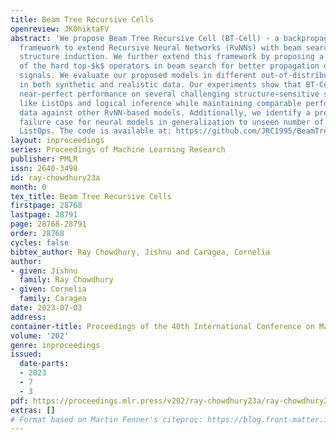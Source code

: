 ```yaml
---
title: Beam Tree Recursive Cells
openreview: JK0hiktaFV
abstract: 'We propose Beam Tree Recursive Cell (BT-Cell) - a backpropagation-friendly
  framework to extend Recursive Neural Networks (RvNNs) with beam search for latent
  structure induction. We further extend this framework by proposing a relaxation
  of the hard top-$k$ operators in beam search for better propagation of gradient
  signals. We evaluate our proposed models in different out-of-distribution splits
  in both synthetic and realistic data. Our experiments show that BT-Cell achieves
  near-perfect performance on several challenging structure-sensitive synthetic tasks
  like ListOps and logical inference while maintaining comparable performance in realistic
  data against other RvNN-based models. Additionally, we identify a previously unknown
  failure case for neural models in generalization to unseen number of arguments in
  ListOps. The code is available at: https://github.com/JRC1995/BeamTreeRecursiveCells.'
layout: inproceedings
series: Proceedings of Machine Learning Research
publisher: PMLR
issn: 2640-3498
id: ray-chowdhury23a
month: 0
tex_title: Beam Tree Recursive Cells
firstpage: 28768
lastpage: 28791
page: 28768-28791
order: 28768
cycles: false
bibtex_author: Ray Chowdhury, Jishnu and Caragea, Cornelia
author:
- given: Jishnu
  family: Ray Chowdhury
- given: Cornelia
  family: Caragea
date: 2023-07-03
address: 
container-title: Proceedings of the 40th International Conference on Machine Learning
volume: '202'
genre: inproceedings
issued:
  date-parts:
  - 2023
  - 7
  - 3
pdf: https://proceedings.mlr.press/v202/ray-chowdhury23a/ray-chowdhury23a.pdf
extras: []
# Format based on Martin Fenner's citeproc: https://blog.front-matter.io/posts/citeproc-yaml-for-bibliographies/
---
```

